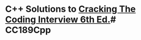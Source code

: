 # C++ Solutions to [Cracking The Coding Interview 6th Ed.](http://www.crackingthecodinginterview.com/)# CC189Cpp
